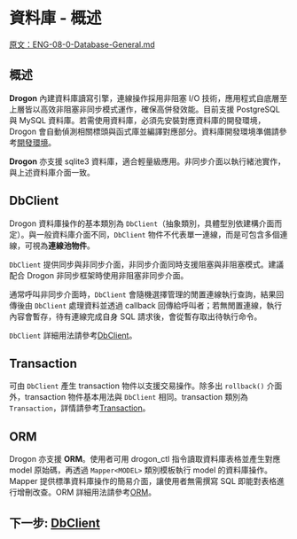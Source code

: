 # 資料庫 - 概述

[原文：ENG-08-0-Database-General.md](/ENG/ENG-08-0-Database-General.md)

## 概述

**Drogon** 內建資料庫讀寫引擎，連線操作採用非阻塞 I/O 技術，應用程式自底層至上層皆以高效非阻塞非同步模式運作，確保高併發效能。目前支援 PostgreSQL 與 MySQL 資料庫。若需使用資料庫，必須先安裝對應資料庫的開發環境，Drogon 會自動偵測相關標頭與函式庫並編譯對應部分。資料庫開發環境準備請參考[開發環境](/JB_TW/ENG-02-Installation.tw.md#Database-Environment)。

**Drogon** 亦支援 sqlite3 資料庫，適合輕量級應用。非同步介面以執行緒池實作，與上述資料庫介面一致。

## DbClient

Drogon 資料庫操作的基本類別為 `DbClient`（抽象類別，具體型別依建構介面而定）。與一般資料庫介面不同，`DbClient` 物件不代表單一連線，而是可包含多個連線，可視為**連線池物件**。

`DbClient` 提供同步與非同步介面，非同步介面同時支援阻塞與非阻塞模式。建議配合 Drogon 非同步框架時使用非阻塞非同步介面。

通常呼叫非同步介面時，`DbClient` 會隨機選擇管理的閒置連線執行查詢，結果回傳後由 `DbClient` 處理資料並透過 callback 回傳給呼叫者；若無閒置連線，執行內容會暫存，待有連線完成自身 SQL 請求後，會從暫存取出待執行命令。

`DbClient` 詳細用法請參考[DbClient](/JB_TW/ENG-08-1-Database-DbClient.tw.md)。

## Transaction

可由 `DbClient` 產生 transaction 物件以支援交易操作。除多出 `rollback()` 介面外，transaction 物件基本用法與 `DbClient` 相同。transaction 類別為 `Transaction`，詳情請參考[Transaction](/JB_TW/ENG-08-2-Database-Transaction.tw.md)。

## ORM

Drogon 亦支援 **ORM**。使用者可用 drogon_ctl 指令讀取資料庫表格並產生對應 model 原始碼，再透過 `Mapper<MODEL>` 類別模板執行 model 的資料庫操作。Mapper 提供標準資料庫操作的簡易介面，讓使用者無需撰寫 SQL 即能對表格進行增刪改查。ORM 詳細用法請參考[ORM](/JB_TW/ENG-08-3-Database-ORM.tw.md)。

## 下一步: [DbClient](/JB_TW/ENG-08-1-Database-DbClient.tw.md)
